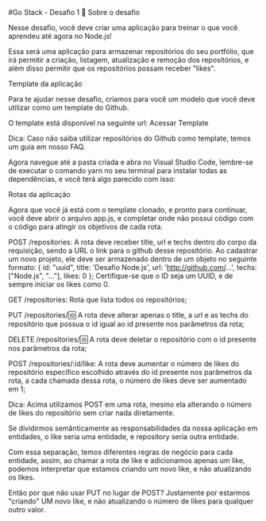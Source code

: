 #Go Stack - Desafio 1
🚀 Sobre o desafio

Nesse desafio, você deve criar uma aplicação para treinar o que você aprendeu até agora no Node.js!

Essa será uma aplicação para armazenar repositórios do seu portfólio, que irá permitir a criação, listagem, atualização e remoção dos repositórios, e além disso permitir que os repositórios possam receber "likes".

Template da aplicação

Para te ajudar nesse desafio, criamos para você um modelo que você deve utilizar como um template do Github.

O template está disponível na seguinte url: Acessar Template

Dica: Caso não saiba utilizar repositórios do Github como template, temos um guia em nosso FAQ.

Agora navegue até a pasta criada e abra no Visual Studio Code, lembre-se de executar o comando yarn no seu terminal para instalar todas as dependências, e você terá algo parecido com isso:



Rotas da aplicação

Agora que você já está com o template clonado, e pronto para continuar, você deve abrir o arquivo app.js, e completar onde não possui código com o código para atingir os objetivos de cada rota.

POST /repositories: A rota deve receber title, url e techs dentro do corpo da requisição, sendo a URL o link para o github desse repositório. Ao cadastrar um novo projeto, ele deve ser armazenado dentro de um objeto no seguinte formato: { id: "uuid", title: 'Desafio Node.js', url: 'http://github.com/...', techs: ["Node.js", "..."], likes: 0 }; Certifique-se que o ID seja um UUID, e de sempre iniciar os likes como 0.

GET /repositories: Rota que lista todos os repositórios;

PUT /repositories/:id: A rota deve alterar apenas o title, a url e as techs do repositório que possua o id igual ao id presente nos parâmetros da rota;

DELETE /repositories/:id: A rota deve deletar o repositório com o id presente nos parâmetros da rota;

POST /repositories/:id/like: A rota deve aumentar o número de likes do repositório específico escolhido através do id presente nos parâmetros da rota, a cada chamada dessa rota, o número de likes deve ser aumentado em 1;

Dica: Acima utilizamos POST em uma rota, mesmo ela alterando o número de likes do repositório sem criar nada diretamente.

Se dividirmos semânticamente as responsabilidades da nossa aplicação em entidades, o like seria uma entidade, e repository seria outra entidade.

Com essa separação, temos diferentes regras de negócio para cada entidade, assim, ao chamar a rota de like e adicionamos apenas um like, podemos interpretar que estamos criando um novo like, e não atualizando os likes.

Então por que não usar PUT no lugar de POST? Justamente por estarmos "criando" UM novo like, e não atualizando o número de likes para qualquer outro valor.
